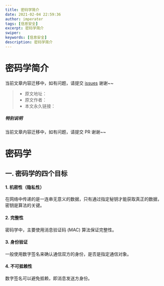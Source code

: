 ```yaml
---
title: 密码学简介
date: 2021-02-04 22:59:36
author: imperater
tags: [信息安全]
excerpt: 密码学简介
swiper:
keywords: [信息安全]
description: 密码学简介
---
```


# 密码学简介

当前文章内容迁移中，如有问题，请提交 [issues](https://github.com/Starrier/starrier.github.io/issues) 谢谢~~

> * 原文地址：[]()
> * 原文作者：[]()
> * 本文永久链接：[]()

##### **特别说明**

当前文章内容迁移中，如有问题，请提交 PR 谢谢~~

# 密码学

## 一. 密码学的四个目标

#### 1. 机密性（隐私性）

在网络中传递的是一连串无意义的数据，只有通过指定秘钥才能获取真正的数据，密钥是算法的关键。

#### 2. 完整性

密码学中，主要使用消息验证码 (MAC) 算法保证完整性。

#### 3. 身份验证

一般使用数字签名来确认通信双方的身份，是否是指定通信对象。

#### 4. 不可抵赖性

数字签名可以避免抵赖，即消息发送方身份。
